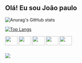 ## Olá! Eu sou João paulo 


![Anurag's GitHub stats](https://github-readme-stats.vercel.app/api?username=JoaoPaulo-ML&show_icons=true&count_private=true&theme=transparent)

[![Top Langs](https://github-readme-stats.vercel.app/api/top-langs/?username=JoaoPaulo-ML&layout=donut&theme=transparent)](https://github.com/anuraghazra/github-readme-stats)

<div style="display: inline_block">
  <img src="https://cdn.jsdelivr.net/gh/devicons/devicon@latest/icons/php/php-original.svg" width="40" height="30"/>      
  <img src="https://cdn.jsdelivr.net/gh/devicons/devicon@latest/icons/java/java-original.svg" width="40" height="30"/>
  <img src="https://cdn.jsdelivr.net/gh/devicons/devicon@latest/icons/javascript/javascript-plain.svg" width="40" height="30"/>
  <img src="https://cdn.jsdelivr.net/gh/devicons/devicon@latest/icons/html5/html5-plain.svg"  width="40" height="30" />
  <img src="https://cdn.jsdelivr.net/gh/devicons/devicon@latest/icons/css3/css3-plain.svg"  width="40" height="30" /> 
</div>

###

<div style="display: inline_block">
  <a href="https://www.linkedin.com/in/joão-marques-desenvolvedor" target="_blank">
    <img src="https://img.shields.io/badge/LinkedIn-0077B5?style=for-the-badge&logo=linkedin&logoColor=white">
  </a>
</div>


          
